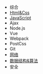- 综合
- [Html&Css](Html&Css/README.md)
- [JavaScript](Javascript/README.md)
- Ajax
- Node.js
- Vue
- Webpack
- PostCss
- Git
- [网络](Http/README.md)
- [数据结构&算法](DataStructure&Algorithm/README.md)
- 安全